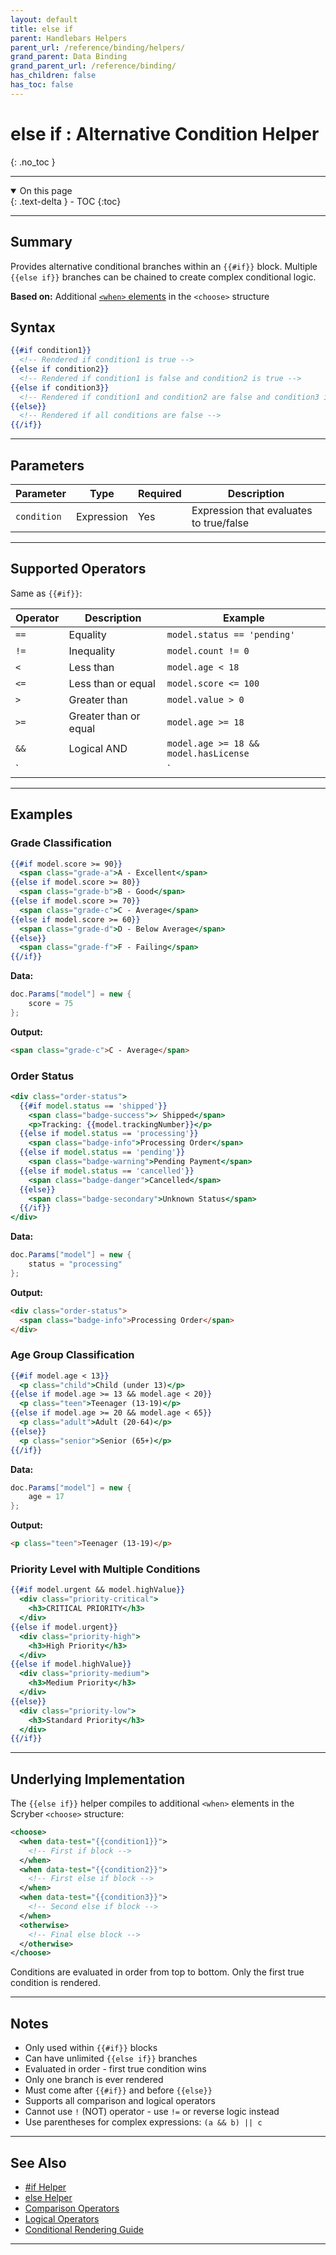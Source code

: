 ```yaml
---
layout: default
title: else if
parent: Handlebars Helpers
parent_url: /reference/binding/helpers/
grand_parent: Data Binding
grand_parent_url: /reference/binding/
has_children: false
has_toc: false
---
```


# else if : Alternative Condition Helper
{: .no_toc }

---

<details open class='top-toc' markdown="block">
  <summary>
    On this page
  </summary>
  {: .text-delta }
- TOC
{:toc}
</details>

---

## Summary

Provides alternative conditional branches within an `{{#if}}` block. Multiple `{{else if}}` branches can be chained to create complex conditional logic.

**Based on:** Additional [`<when>` elements](../../components/choose.md) in the `<choose>` structure

## Syntax

```handlebars
{{#if condition1}}
  <!-- Rendered if condition1 is true -->
{{else if condition2}}
  <!-- Rendered if condition1 is false and condition2 is true -->
{{else if condition3}}
  <!-- Rendered if condition1 and condition2 are false and condition3 is true -->
{{else}}
  <!-- Rendered if all conditions are false -->
{{/if}}
```

---

## Parameters

| Parameter | Type | Required | Description |
|-----------|------|----------|-------------|
| `condition` | Expression | Yes | Expression that evaluates to true/false |

---

## Supported Operators

Same as `{{#if}}`:

| Operator | Description | Example |
|----------|-------------|---------|
| `==` | Equality | `model.status == 'pending'` |
| `!=` | Inequality | `model.count != 0` |
| `<` | Less than | `model.age < 18` |
| `<=` | Less than or equal | `model.score <= 100` |
| `>` | Greater than | `model.value > 0` |
| `>=` | Greater than or equal | `model.age >= 18` |
| `&&` | Logical AND | `model.age >= 18 && model.hasLicense` |
| `||` | Logical OR | `model.isAdmin || model.isModerator` |

---

## Examples

### Grade Classification

```handlebars
{{#if model.score >= 90}}
  <span class="grade-a">A - Excellent</span>
{{else if model.score >= 80}}
  <span class="grade-b">B - Good</span>
{{else if model.score >= 70}}
  <span class="grade-c">C - Average</span>
{{else if model.score >= 60}}
  <span class="grade-d">D - Below Average</span>
{{else}}
  <span class="grade-f">F - Failing</span>
{{/if}}
```

**Data:**
```csharp
doc.Params["model"] = new {
    score = 75
};
```

**Output:**
```html
<span class="grade-c">C - Average</span>
```

### Order Status

```handlebars
<div class="order-status">
  {{#if model.status == 'shipped'}}
    <span class="badge-success">✓ Shipped</span>
    <p>Tracking: {{model.trackingNumber}}</p>
  {{else if model.status == 'processing'}}
    <span class="badge-info">Processing Order</span>
  {{else if model.status == 'pending'}}
    <span class="badge-warning">Pending Payment</span>
  {{else if model.status == 'cancelled'}}
    <span class="badge-danger">Cancelled</span>
  {{else}}
    <span class="badge-secondary">Unknown Status</span>
  {{/if}}
</div>
```

**Data:**
```csharp
doc.Params["model"] = new {
    status = "processing"
};
```

**Output:**
```html
<div class="order-status">
  <span class="badge-info">Processing Order</span>
</div>
```

### Age Group Classification

```handlebars
{{#if model.age < 13}}
  <p class="child">Child (under 13)</p>
{{else if model.age >= 13 && model.age < 20}}
  <p class="teen">Teenager (13-19)</p>
{{else if model.age >= 20 && model.age < 65}}
  <p class="adult">Adult (20-64)</p>
{{else}}
  <p class="senior">Senior (65+)</p>
{{/if}}
```

**Data:**
```csharp
doc.Params["model"] = new {
    age = 17
};
```

**Output:**
```html
<p class="teen">Teenager (13-19)</p>
```

### Priority Level with Multiple Conditions

```handlebars
{{#if model.urgent && model.highValue}}
  <div class="priority-critical">
    <h3>CRITICAL PRIORITY</h3>
  </div>
{{else if model.urgent}}
  <div class="priority-high">
    <h3>High Priority</h3>
  </div>
{{else if model.highValue}}
  <div class="priority-medium">
    <h3>Medium Priority</h3>
  </div>
{{else}}
  <div class="priority-low">
    <h3>Standard Priority</h3>
  </div>
{{/if}}
```

---

## Underlying Implementation

The `{{else if}}` helper compiles to additional `<when>` elements in the Scryber `<choose>` structure:

```xml
<choose>
  <when data-test="{{condition1}}">
    <!-- First if block -->
  </when>
  <when data-test="{{condition2}}">
    <!-- First else if block -->
  </when>
  <when data-test="{{condition3}}">
    <!-- Second else if block -->
  </when>
  <otherwise>
    <!-- Final else block -->
  </otherwise>
</choose>
```

Conditions are evaluated in order from top to bottom. Only the first true condition is rendered.

---

## Notes

- Only used within `{{#if}}` blocks
- Can have unlimited `{{else if}}` branches
- Evaluated in order - first true condition wins
- Only one branch is ever rendered
- Must come after `{{#if}}` and before `{{else}}`
- Supports all comparison and logical operators
- Cannot use `!` (NOT) operator - use `!=` or reverse logic instead
- Use parentheses for complex expressions: `(a && b) || c`

---

## See Also

- [#if Helper](./if.md)
- [else Helper](./else.md)
- [Comparison Operators](../operators/equality.md)
- [Logical Operators](../operators/and.md)
- [Conditional Rendering Guide](../../learning/02-data-binding/04_conditional_rendering.md)

---
